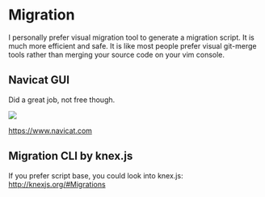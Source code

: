 # Migration

I personally prefer visual migration tool to generate a migration script. It is much more efficient and safe. It is like most people prefer visual git-merge tools rather than merging your source code on your vim console.

## Navicat GUI

Did a great job, not free though.

![](https://www2.navicat.com/manual/online_manual/en/navicat/win_manual/img/structSyncList.png)

https://www.navicat.com


## Migration CLI by knex.js

If you prefer script base, you could look into knex.js: http://knexjs.org/#Migrations
